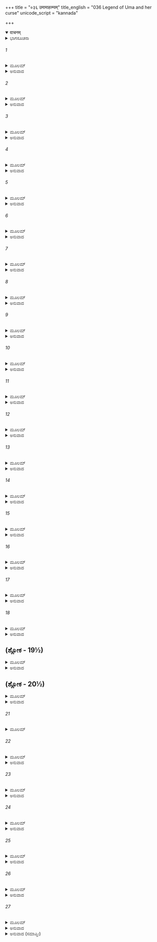 +++
title = "०३६ उमामाहत्म्यम्"
title_english = "036 Legend of Uma and her curse"
unicode_script = "kannada"

+++
<details open><summary>वाचनम्</summary>

<div class="audioEmbed"  caption="श्रीराम-हरिसीताराममूर्ति-घनपाठिभ्यां वचनम्" src="https://archive.org/download/Ramayana-recitation-Sriram-harisItArAmamUrti-Ghanapaati-v2/Kanda_1/Kanda_1_BK-036-Uma_Mahathyam.mp3"></div>
</details>



<details><summary>ಭಾಗಸೂಚನಾ</summary>

ದೇವತೆಗಳು ಶಿವ-ಪಾರ್ವತಿಯರನ್ನು ಸುರತಕ್ರೀಡೆಯಿಂದ ವಿಮುಖರನ್ನಾಗಿ ಮಾಡಿದುದು, ದೇವತೆಗಳಿಗೆ ಮತ್ತು ಭೂಮಿಗೆ ಉಮಾದೇವಿಯ ಶಾಪ
</details>

###### 1


<details><summary>ಮೂಲಮ್</summary>

ಉಕ್ತವಾಕ್ಯೇ ಮುನೌ ತಸ್ಮಿನ್ನುಭೌ ರಾಘವಲಕ್ಷ್ಮಣೌ ।  
ಅಭಿನಂದ್ಯ ಕಥಾಂ ವೀರಾವೂಚತುರ್ಮುನಿಪುಂಗವಮ್ ॥
</details>

<details><summary>ಅನುವಾದ</summary>

ವಿಶ್ವಾಮಿತ್ರರು ಇಷ್ಟು ಹೇಳಿ ಸುಮ್ಮನಾದಾಗ ಶ್ರೀರಾಮ-ಲಕ್ಷ್ಮಣ ವೀರರಿಬ್ಬರು ಅವರು ಹೇಳಿದ ಕಥೆಯನ್ನು ಪ್ರಶಂಸಿಸುತ್ತಾ ಮುನಿವರ ವಿಶ್ವಾಮಿತ್ರರಲ್ಲಿ ಇಂತೆಂದರು.॥1॥
</details>

###### 2


<details><summary>ಮೂಲಮ್</summary>

ಧರ್ಮಯುಕ್ತಮಿದಂ ಬ್ರಹ್ಮನ್ ಕಥಿತಂಪರಮಂ ತ್ವಯಾ ।  
ದುಹಿತುಃ ಶೈಲರಾಜಸ್ಯ ಜ್ಯೇಷ್ಠಾಯಾ ವಕ್ತುಮರ್ಹಸಿ ।  
ವಿಸ್ತರಂ ವಿಸ್ತರಜ್ಞೋಽಸಿ ದಿವ್ಯಮಾನುಷಸಂಭವಮ್ ॥
</details>

<details><summary>ಅನುವಾದ</summary>

ಬ್ರಹ್ಮರ್ಷಿಗಳೇ! ತಾವು ಬಹಳ ಉತ್ತಮ ಧರ್ಮಯುಕ್ತ ಕಥೆಯನ್ನು ಹೇಳಿದಿರಿ. ಈಗ ತಾವು ಗಿರಿರಾಜ ಹಿಮವಂತನ ಜೇಷ್ಠಪುತ್ರಿ ಗಂಗೆಯು ದೇವಲೋಕಕ್ಕೆ ಹೋದುದು, ಅಲ್ಲಿಂದ ಮನುಷ್ಯಲೋಕಕ್ಕೆ ಬಂದುದು, ಮುಂತಾದ ಸಂಗತಿಗಳನ್ನು ವಿಸ್ತಾರವಾಗಿ ತಿಳಿಸಿರಿ. ಏಕೆಂದರೆ ನೀವು ವಿಸ್ತೃತ ವೃತ್ತಾಂತವನ್ನು ಬಲ್ಲವರಾಗಿದ್ದೀರಿ.॥2॥
</details>

###### 3


<details><summary>ಮೂಲಮ್</summary>

ತ್ರೀನ್ ಪಥೋ ಹೇತುನಾ ಕೇನ ಪ್ಲಾವಯೇಲ್ಲೋಕಪಾವನೀ ।  
ಕಥಂ ಗಂಗಾ ತ್ರಿಪಥಗಾ ವಿಶ್ರುತಾ ಸರಿದುತ್ತಮಾ ॥
</details>

<details><summary>ಅನುವಾದ</summary>

ಲೋಕಗಳನ್ನು ಪವಿತ್ರಗೊಳಿಸುವ ಗಂಗೆಯು ಯಾವ ಕಾರಣದಿಂದ ಮೂರು ಲೋಕಗಳಲ್ಲಿ ಹರಿದಳು. ನದಿಗಳಲ್ಲಿ, ಶ್ರೇಷ್ಠ ಗಂಗೆಯು ‘ತ್ರಿಪಥಗೆ’ ಎಂದು ಹೇಗೆ ಪ್ರಸಿದ್ಧಳಾದಳು.॥3॥
</details>

###### 4


<details><summary>ಮೂಲಮ್</summary>

ತ್ರಿಷು ಲೋಕೇಷು ಧರ್ಮಜ್ಞ ಕರ್ಮಭಿಃ ಕೈಃ ಸಮನ್ವಿತಾ ।  
ತಥಾ ಬ್ರುವತಿ ಕಾಕುತ್ಸ್ಥೇ ವಿಶ್ವಾಮಿತ್ರಸ್ತಪೋಧನಃ ॥  
ನಿಖಿಲೇನ ಕಥಾಂ ಸರ್ವಾಮೃಷಿಮಧ್ಯೇ ನ್ಯವೇದಯತ್ ।
</details>

<details><summary>ಅನುವಾದ</summary>

ಧರ್ಮಜ್ಞರಾದ ಮಹರ್ಷಿಯೇ! ಮೂರು ಲೋಕಗಳಲ್ಲಿ ಆಕೆಯು ಮೂರು ಪ್ರವಾಹದಿಂದ ಯಾವ-ಯಾವ ಕಾರ್ಯ ಮಾಡುತ್ತಿರುವಳು? ಶ್ರೀರಾಮಚಂದ್ರನು ಹೀಗೆ ಪ್ರಶ್ನಿಸಿದಾಗ ತಪೋಧನರಾದ ವಿಶ್ವಾಮಿತ್ರರು ಮುನಿಗಳ ಸಮಾಜದಲ್ಲಿ ಗಂಗೆಗೆ ಸಂಬಂಧಿಸಿದ ಎಲ್ಲ ಕಥೆಯನ್ನು ವಿಸ್ತಾರವಾಗಿ ತಿಳಿಸತೊಡಗಿದರು.॥4॥
</details>

###### 5


<details><summary>ಮೂಲಮ್</summary>

ಪುರಾ ರಾಮ ಕೃತೋದ್ವಾಹಃ ಶಿತಿಕಂಠೋ ಮಹಾತಪಾಃ ॥  
ದೃಷ್ಟ್ವಾಚ ಭಗವಾನ್ ದೇವೀಂ ಮೈಥುನಾಯೋಪಚಕ್ರಮೇ ।
</details>

<details><summary>ಅನುವಾದ</summary>

ಶ್ರೀರಾಮಾ! ಹಿಂದೆ ಮಹಾತಪಸ್ವೀ ಭಗವಾನ್ ನೀಲಕಂಠನು ಉಮಾದೇವಿಯೊಂದಿಗೆ ವಿವಾಹ ಮಾಡಿಕೊಂಡು ಆಕೆಯನ್ನು ನವವಧುವಾಗಿ ತನ್ನ ಬಳಿಗೆ ಬಂದಾಗ ರತಿಕ್ರೀಡೆಯನ್ನು ಆರಂಭಿಸಿದನು.॥5॥
</details>

###### 6


<details><summary>ಮೂಲಮ್</summary>

ತಸ್ಯ ಸಂಕ್ರೀಡಮಾನಸ್ಯ ಮಹಾದೇವಸ್ಯ ಧೀಮತಃ ।  
ಶಿತಿಕಂಠಸ್ಯ ದೇವಸ್ಯ ದಿವ್ಯಂ ವರ್ಷಶತಂ ಗತಮ್ ॥
</details>

<details><summary>ಅನುವಾದ</summary>

ಪರಮ ಧೀಮಂತ ಮಹಾದೇವ ಭಗವಾನ್ ನೀಲಕಂಠನು ಉಮಾದೇವಿಯೊಂದಿಗೆ ಕ್ರಿಡಿಸುತ್ತಾ ನೂರು ದಿವ್ಯ ವರ್ಷಗಳು ಕಳೆದುಹೋದವು.॥6॥
</details>

###### 7


<details><summary>ಮೂಲಮ್</summary>

ನ ಚಾಪಿ ತನಯೋ ರಾಮ ತಸ್ಯಾಮಾಸೀತ್ಪರಂತಪ ।  
ಸರ್ವೇ ದೇವಾಃ ಸಮುದ್ಯುಕ್ತಾಃ ಪಿತಾಮಹ ಪುರೋಗಮಾಃ ॥
</details>

<details><summary>ಅನುವಾದ</summary>

ಪರಂತಪ ರಾಮಾ! ಇಷ್ಟು ವರ್ಷಗಳವರೆಗೆ ವಿಹಾರ ಮುಗಿದ ಮೇಲೆಯೂ ಮಹಾದೇವನಿಗೆ ಉವಾದೇವಿಯ ಗರ್ಭದಿಂದ ಯಾವ ಸಂತಾನವೂ ಆಗಲಿಲ್ಲ. ಇದನ್ನು ನೋಡಿ ಬ್ರಹ್ಮಾದಿದೇವತೆಗಳು ಅವನನ್ನು ತಡೆಯಲು ಉದ್ಯುಕ್ತರಾದರು.॥7॥
</details>

###### 8


<details><summary>ಮೂಲಮ್</summary>

ಯದಿಹೋತ್ಪದ್ಯತೇ ಭೂತಂ ಕಸ್ತತ್ ಪ್ರತಿಸಹಿಷ್ಯತಿ ।  
ಅಭಿಗಮ್ಯ ಸುರಾಃ ಸರ್ವೇ ಪ್ರಣಿಪತ್ಯೇದಮಬ್ರುವನ್ ॥
</details>

<details><summary>ಅನುವಾದ</summary>

ಇಷ್ಟು ದೀರ್ಘ ಕಾಲದ ಬಳಿಕ ರುದ್ರನ ತೇಜದಿಂದ ಉಮಾದೇವಿಯ ಗರ್ಭದಿಂದ ಯಾವುದಾದರೂ ಮಹಾಪ್ರಾಣಿ ಪ್ರಕಟವಾದರೆ ಆ ತೇಜವನ್ನು ಯಾರು ಸಹಿಸಬಲ್ಲರು? ಎಂದು ಯೋಚಿಸುತ್ತಾ ದೇವತೆಗಳೆಲ್ಲ ಶಿವನ ಬಳಿಗೆ ಹೋಗಿ ಇಂತೆಂದರು.॥8॥
</details>

###### 9


<details><summary>ಮೂಲಮ್</summary>

ದೇವದೇವ ಮಹಾದೇವ ಲೋಕಸ್ಯಾಸ್ಯ ಹಿತೇ ರತ ।  
ಸುರಾಣಾಂ ಪ್ರಣಿಪಾತೇನ ಪ್ರಸಾದಂ ಕರ್ತುಮರ್ಹಸಿ ॥
</details>

<details><summary>ಅನುವಾದ</summary>

ಲೋಕಹಿತದಲ್ಲಿ ತತ್ಪರನಾಗಿರುವ ದೇವ ದೇವ ಮಹಾದೇವನೇ! ದೇವತೆಗಳು ನಿನಗೆ ವಂದಿಸುತ್ತಿರುವರು. ಇದರಿಂದ ಪ್ರಸನ್ನನಾಗಿ ನೀನು ಈ ದೇವತೆಗಳ ಮೇಲೆ ಕೃಪೆ ಮಾಡು.॥9॥
</details>

###### 10


<details><summary>ಮೂಲಮ್</summary>

ನ ಲೋಕಾ ಧಾರಯಿಷ್ಯಂತಿ ತವ ತೇಜಃ ಸುರೋತ್ತಮ ।  
ಬ್ರಾಹ್ಮೇಣ ತಪಸಾ ಯುಕ್ತೋದೇವ್ಯಾಸಹ ತಪಶ್ಚರ ॥
</details>

<details><summary>ಅನುವಾದ</summary>

ಸುರಶ್ರೇಷ್ಠನೇ! ಈ ಲೋಕ ನಿನ್ನ ತೇಜವನ್ನು ಧರಿಸಲಾರದು. ಆದ್ದರಿಂದ ನೀನು ಕ್ರೀಡೆಯಿಂದ ನಿವೃತ್ತನಾಗಿ ದೇವಬೋಧಿತ ತಪಸ್ಸಿನಿಂದ ಯುಕ್ತನಾಗಿ ಉವಾದೇವಿಯೊಂದಿಗೆ ತಪಸ್ಸನ್ನು ಮಾಡು.॥10॥
</details>

###### 11


<details><summary>ಮೂಲಮ್</summary>

ತ್ರೈಲೋಕ್ಯಹಿತಕಾಮಾರ್ಥಂ ತೇಜಸ್ತೇಜಸಿ ಧಾರಯ ।  
ರಕ್ಷ ಸರ್ವಾನಿಮಾಂಲ್ಲೋಕಾನ್ನಾಲೋಕಂ ಕರ್ತುಮರ್ಹಸಿ ॥
</details>

<details><summary>ಅನುವಾದ</summary>

ಮೂರು ಲೋಕಗಳನ್ನು ಹಿತದ ಕಾಮನೆಯಿಂದ ನಿನ್ನ ತೇಜ (ವೀರ್ಯ)ವನ್ನು ನಿನ್ನಲ್ಲಿಯೇ ಧರಿಸಿಕೊಂಡು ಇವೆಲ್ಲ ಲೋಕಗಳನ್ನು ರಕ್ಷಿಸು. ಲೋಕಗಳನ್ನು ವಿನಾಶ ಮಾಡಬೇಡ.॥11॥
</details>

###### 12


<details><summary>ಮೂಲಮ್</summary>

ದೇವತಾನಾಂ ವಚಃ ಶ್ರುತ್ವಾ ಸರ್ವಲೋಕಮಹೇಶ್ವರಃ ।  
ಬಾಢಮಿತ್ಯಬ್ರವೀತ್ಸರ್ವಾನ್ ಪುನಶ್ಚೇದಮುವಾಚ ಹ ॥
</details>

<details><summary>ಅನುವಾದ</summary>

ದೇವತೆಗಳ ಈ ಮಾತನ್ನು ಕೇಳಿ ಸರ್ವಲೋಕ ಮಹೇಶ್ವರ ಶಿವನು ‘ಬಹಳ ಒಳ್ಳೆಯದು’ ಎಂದು ಹೇಳಿ ಅವರ ವಿನಂತಿಯನ್ನು ಸ್ವೀಕರಿಸಿ ಮತ್ತೆ ಅವರಲ್ಲಿ ಇಂತೆಂದನು-॥12॥
</details>

###### 13


<details><summary>ಮೂಲಮ್</summary>

ಧಾರಯಿಷ್ಯಾಮ್ಯಹಂ ತೇಜಸ್ತೇಜಸೈವ ಸಹೋಮಯಾ ।  
ತ್ರಿದಶಾಃ ಪೃಥಿವೀ ಚೈವ ನಿರ್ವಾಣಮಧಿಗಚ್ಛತು ॥
</details>

<details><summary>ಅನುವಾದ</summary>

ದೇವತೆಗಳಿರಾ! ಉಮಾ ಸಹಿತ ನಾವಿಬ್ಬರು ನಮ್ಮ ತೇಜವನ್ನು ನಮ್ಮಲ್ಲೇ ಧರಿಸಿಕೊಳ್ಳುವೆವು. ಪೃಥ್ವಿವಿಯೇ ಆದಿ ಎಲ್ಲ ಲೋಕಗಳ ನಿವಾಸಿಗಳು ಶಾಂತಿಯನ್ನು ಪಡೆಯಲಿ.॥13॥
</details>

###### 14


<details><summary>ಮೂಲಮ್</summary>

ಯದಿದಂ ಕ್ಷುಭಿತಂ ಸ್ಥಾನಾನ್ಮಮ ತೇಜೋಹ್ಯನುತ್ತಮಮ್ ।  
ಧಾರಯಿಷ್ಯತಿ ಕಸ್ತನ್ಮೇ ಬ್ರುವಂತು ಸುರಸತ್ತಮಾಃ ॥
</details>

<details><summary>ಅನುವಾದ</summary>

ಆದರೆ ಸುರಶ್ರೇಷ್ಠರೇ! ನನ್ನ ಈ ಸರ್ವೋತ್ತಮ ತೇಜ (ವೀರ್ಯ) ಕ್ಷುಬ್ಧವಾಗಿ ಸ್ಖಲಿತವಾದರೆ ಅದನ್ನು ಯಾರು ಧರಿಸಬಲ್ಲರು? - ಇದನ್ನು ಹೇಳಿರಿ.॥14॥
</details>

###### 15


<details><summary>ಮೂಲಮ್</summary>

ಏವಮುಕ್ತಾಸ್ತತೋ ದೇವಾಃ ಪ್ರತ್ಯೂಚುರ್ವೃಷಭದ್ವಜಮ್ ।  
ಯತ್ತೇಜಃ ಕ್ಷುಭಿತಂ ಹ್ಯೇದ್ಯ ತ್ತದ್ಧರಾ ಧಾರಯಿಷ್ಯತಿ ॥
</details>

<details><summary>ಅನುವಾದ</summary>

ಅವನು ಹೀಗೆ ಹೇಳಿದಾಗ ದೇವತೆಗಳು ವೃಷಭಧ್ವಜ ಶಿವನಲ್ಲಿ ಹೇಳಿದರು - ಭಗವಂತನೇ! ಇಂದು ನಿನ್ನ ತೇಜವು ಕ್ಷುಬ್ಧವಾಗಿ ಸ್ಖಲಿತವಾದರೆ ಅದನ್ನು ಪಥ್ವಿಯು ಧರಿಸುವಳು.॥15॥
</details>

###### 16


<details><summary>ಮೂಲಮ್</summary>

ಏವಮುಕ್ತಃ ಸುರಪತಿಃ ಪ್ರಮುಮೋಚ ಮಹಾಬಲಃ ।  
ತೇಜಸಾ ಪೃಥಿವೀ ಯೇನ ವ್ಯಾಪ್ತಾ ಸಗಿರಿಕಾನನಾ ॥
</details>

<details><summary>ಅನುವಾದ</summary>

ದೇವತೆಗಳ ಈ ಮಾತನ್ನು ಕೇಳಿ ಮಹಾಬಲೀ ದೇವೇಶ್ವರ ಶಿವನು ತನ್ನ ತೇಜವನ್ನು ವಿಸರ್ಜಿಸಿದನು. ಅದರಿಂದ ಪರ್ವತ ವನಗಳ ಸಹಿತ ಪಥ್ವಿಯು ವ್ಯಾಪ್ತಗೊಂಡಿತು.॥16॥
</details>

###### 17


<details><summary>ಮೂಲಮ್</summary>

ತತೋ ದೇವಾಃ ಪುನರಿದಮೂಚುಶ್ಚಾಪಿ ಹುತಾಶನಮ್ ।  
ಆವಿಶ ತ್ವಂ ಮಹಾತೇಜೋ ರೌದ್ರಂ ವಾಯುಸಮನ್ವಿತಃ ॥
</details>

<details><summary>ಅನುವಾದ</summary>

ಆಗ ದೇವತೆಗಳು ಅಗ್ನಿದೇವತೆಗೆ ಹೇಳಿದರು - ಅಗ್ನಿಯೇ! ನೀನು ವಾಯುವಿನ ಸಹಾಯದಿಂದ ಭಗವಾನ್ ಶಿವನ ಈ ಮಹಾ ತೇಜಸ್ಸನ್ನು ನಿನ್ನೊಳಗೆ ಇರಿಸಿಕೋ.॥17॥
</details>

###### 18


<details><summary>ಮೂಲಮ್</summary>

ತದಗ್ನಿನಾ ಪುನರ್ವ್ಯಾಪ್ತಂ ಸಂಜಾತಂ ಶ್ವೇತಪರ್ವತಮ್ ।  
ದಿವ್ಯಂ ಶರವಣಂ ಚೈವ ಪಾವಕಾದಿತ್ಯಸಂನಿಭಮ್ ॥
</details>

<details><summary>ಅನುವಾದ</summary>

ಅಗ್ನಿಯಿಂದ ವ್ಯಾಪ್ತವಾಗಿ ಆ ತೇಜವು ಬಿಳಿಯ ಬೆಟ್ಟವಾಗಿ ಮಾರ್ಪಟ್ಟಿತು. ಜೊತೆಗೆ ಅಲ್ಲಿ ದಿವ್ಯ ಜೊಂಡು ಹುಲ್ಲಿನ ವನವೂ ಪ್ರಕಟಗೊಂಡಿತು. ಅದು ಅಗ್ನಿ ಮತ್ತು ಸೂರ್ಯರಂತೆ ತೇಜಸ್ವಿಯಾಗಿ ಕಾಣುತ್ತಿತ್ತು.॥18॥
</details>

## (ಶ್ಲೋಕ - 19½)


<details><summary>ಮೂಲಮ್</summary>

ಯತ್ರ ಜಾತೋ ಮಹಾತೇಜಾಃ ಕಾರ್ತಿಕೇಯೋಽಗ್ನಿ ಸಂಭವಃ ।  
ಅಥೋಮಾಂ ಚ ಶಿವಂ ಚೈವ ದೇವಾಃ ಸರ್ಷಿಗಣಾಸ್ತಥಾ ॥  
ಪೂಜಯಾಮಾಸುರತ್ಯರ್ಥಂ ಸುಪ್ರೀತಮನಸಸ್ತದಾ ।
</details>

<details><summary>ಅನುವಾದ</summary>

ಅದೇ ವನದಲ್ಲಿ ಅಗ್ನಿಜನಿತ ಮಹತೇಜಸ್ವೀ ಕಾರ್ತಿಕೇಯನ ಪ್ರಾದುರ್ಭಾವವಾಯಿತು. ಅನಂತರ ಋಷಿಗಳ ಸಹಿತ ದೇವತೆಗಳು ಅತ್ಯಂತ ಪ್ರಸನ್ನ ಚಿತ್ತರಾಗಿ ಉಮಾದೇವಿಯನ್ನು ಹಾಗೂ ಭಗವಾನ್ ಶಿವನನ್ನು ತುಂಬು ಭಕ್ತಿಭಾವದಿಂದ ಪೂಜಿಸಿದರು.॥19½॥
</details>

## (ಶ್ಲೋಕ - 20½)


<details><summary>ಮೂಲಮ್</summary>

ಅಥ ಶೈಲಸುತಾ ರಾಮ ತ್ರಿದಶಾನಿದಮಬ್ರವೀತ್ ॥  
ಸಮನ್ಯುರಶಪತ್ ಸರ್ವಾನ್ ಕ್ರೋಧಸಂರಕ್ತಲೋಚನಾ ।
</details>

<details><summary>ಅನುವಾದ</summary>

ಶ್ರೀರಾಮಾ! ಬಳಿಕ ಗಿರಿರಾಜನಂದಿನೀ ಉಮೆಯ ಕಣ್ಣುಗಳು ಕ್ರೋಧದಿಂದ ಕೆಂಪಾದವು. ಆಕೆಯು ರೋಷಗೊಂಡು ಸಮಸ್ತ ದೇವತೆಗಳಿಗೆ ಶಪಿಸುತ್ತಾ ಹೀಗೆ ಹೇಳಿದಳು.॥20½॥
</details>

###### 21


<details><summary>ಮೂಲಮ್</summary>

ಯಸ್ಮಾನ್ನಿವಾರಿತಾ ಚಾಹಂ ಸಂಗತಾ ಪುತ್ರಕಾಮ್ಯಯಾ ॥
</details>

###### 22


<details><summary>ಮೂಲಮ್</summary>

ಅಪತ್ಯಂ ಸ್ವೇಷು ದಾರೇಷು ನೋತ್ಪಾದಯಿತುಮರ್ಹಥ ।  
ಅದ್ಯಪ್ರಭೃತಿ ಯುಷ್ಮಾಕಮಪ್ರಜಾಃ ಸಂತು ಪತ್ನಯಃ ॥
</details>

<details><summary>ಅನುವಾದ</summary>

ದೇವತೆಗಳಿರಾ! ನಾನು ಪುತ್ರಪ್ರಾಪ್ತಿಗಾಗಿ ಪತಿಯೊಡನೆ ಸಮಾಗಮ ಮಾಡಿದ್ದೆ, ಆದರೆ ನೀವು ಅದನ್ನು ತಡೆದು ಬಿಟ್ಟಿರಿ. ಆದ್ದರಿಂದ ನೀವೂ ತಮ್ಮ ಪತ್ನಿಯರಿಂದ ಸಂತಾನ ಉತ್ಪನ್ನಮಾಡಲು ಅಯೋಗ್ಯರಾಗಿರಿ. ಇಂದಿನಿಂದ ನಿಮ್ಮ ಪತ್ನಿಯರು ಸಂತಾನಹೀನರಾಗಲಿ.॥21-22॥
</details>

###### 23


<details><summary>ಮೂಲಮ್</summary>

ಏವಮುಕ್ತ್ವಾ ಸುರಾನ್ ಸರ್ವಾನ್ ಶಶಾಪ ಪೃಥಿವೀಮಪಿ ।  
ಅವನೇ ನೈಕರೂಪಾ ತ್ವಂ ಬಹುಭಾರ್ಯಾ ಭವಿಷ್ಯಸಿ ॥
</details>

<details><summary>ಅನುವಾದ</summary>

ಎಲ್ಲಾ ದೇವತೆಗಳಿಗೆ ಹೀಗೆ ಶಪಿಸಿ, ಉಮಾದೇವಿಯು ಭೂಮಿಗೂ ಶಾಪವನ್ನು ಕೊಟ್ಟಳು-ಭೂಮಿಯೇ! ನೀನು ಏಕರೂಪಳಾಗಿ ಇರಲಾರೆ, ನಿನಗೆ ಅನೇಕ ಪತಿಗಳಾಗಲಿ.॥23॥
</details>

###### 24


<details><summary>ಮೂಲಮ್</summary>

ನ ಚ ಪುತ್ರಕೃತಾಂ ಪ್ರೀತಿಂ ಮತ್ಕ್ರೋಧಕಲುಷೀಕೃತಾ ।  
ಪ್ರಾಪ್ಸ್ಯಸಿ ತ್ವಂ ಸುದುರ್ಮೇಧೋ ಮಮ ಪುತ್ರಮನಿಚ್ಛತೀ ॥
</details>

<details><summary>ಅನುವಾದ</summary>

ದುಷ್ಟಚಿತ್ತಳಾದ ಪೃಥ್ವಿಯೇ! ನನಗೆ ಪುತ್ರನಾಗದಿರಲಿ ಎಂದು ನೀನು ಬಯಸುತ್ತಿದ್ದೆ. ಆದ್ದರಿಂದ ನನ್ನ ಕ್ರೋಧದಿಂದ ಕಲುಷಿತಳಾಗಿ ನೀನೂ ಪುತ್ರಜನಿತ ಸುಖ ಅಥವಾ ಸಂತೋಷವನ್ನು ಪಡೆಯಲಾರೆ.॥24॥
</details>

###### 25


<details><summary>ಮೂಲಮ್</summary>

ತಾನ್ ಸರ್ವಾನ್ಪೀಡಿತಾನ್ ದೃಷ್ಟ್ವಾ ಸುರಾನ್ ಸುರಪತಿಸ್ತದಾ ।  
ಗಮನಾಯೋಪಚಕ್ರಾಮ ದಿಶಂ ವರುಣಪಾಲಿತಾಮ್ ॥
</details>

<details><summary>ಅನುವಾದ</summary>

ದೇವತೆಗಳೆಲ್ಲರೂ ಉಮಾದೇವಿಯ ಶಾಪದಿಂದ ಪೀಡಿತರಾಗಿರುವುದನ್ನು ನೋಡಿ ದೇವೇಶ್ವರ ಶಿವನು ಆಗ ಪಶ್ಚಿಮ ದಿಕ್ಕಿಗೆ ಪ್ರಯಾಣ ಮಾಡಿದನು.॥25॥
</details>

###### 26


<details><summary>ಮೂಲಮ್</summary>

ಸ ಗತ್ವಾ ತಪ ಅತಿಷ್ಠತ್ ಪಾರ್ಶ್ವೇ ತಸ್ಯೋತ್ತರೇ ಗಿರೇಃ ।  
ಹಿಮವತ್ಪ್ರಭವೇ ಶೃಂಗೇ ಸಹ ದೇವ್ಯಾ ಮಹೇಶ್ವರಃ ॥
</details>

<details><summary>ಅನುವಾದ</summary>

ಅಲ್ಲಿಂದ ಹೊರಟು ಹಿವಾಲಯ ಪರ್ವತದ ಉತ್ತರ ಭಾಗದ ಒಂದು ಶಿಖರದಲ್ಲಿ ಉಮಾದೇವಿಯೊಂದಿಗೆ ಭಗವಾನ್ ಮಹೇಶ್ವರನು ತಪಸ್ಸಿಗೆ ತೊಡಗಿದನು.॥26॥
</details>

###### 27


<details><summary>ಮೂಲಮ್</summary>

ಏಷ ತೇ ವಿಸ್ತರೋ ರಾಮ ಶೈಲಪುತ್ರ್ಯಾನಿವೇದಿತಃ ।  
ಗಂಗಾಯಾಃ ಪ್ರಭವಂ ಚೈವ ಶೃಣು ಮೇ ಸಹಲಕ್ಷ್ಮಣಃ ॥
</details>

<details><summary>ಅನುವಾದ</summary>

ಲಕ್ಷ್ಮಣ ಸಹಿತ ಶ್ರೀರಾಮಾ! ಹೀಗೆ ನಿನಗೆ ಹಿಮವಂತನ ಕಿರಿಯ ಪುತ್ರಿ ಉಮಾದೇವಿಯ ವಿಸ್ತಾರವಾದ ವೃತ್ತಾಂತವನ್ನು ನಾನು ಹೇಳಿದೆ. ಇನ್ನು ಗಂಗೆಯ ಪ್ರಾದುರ್ಭಾವದ ಕಥೆಯನ್ನು ಕೇಳು.॥27॥
</details>

<details><summary>ಅನುವಾದ (ಸಮಾಪ್ತಿಃ)</summary>

ವಾಲ್ಮೀಕಿ ವಿರಚಿತ ಆರ್ಷ ರಾಮಾಯಣ ಆದಿಕಾವ್ಯದ ಬಾಲಕಾಂಡದಲ್ಲಿ ಮೂವತ್ತಾರನೆಯ ಸರ್ಗ ಪೂರ್ಣವಾಯಿತು. ॥36॥
</details>
